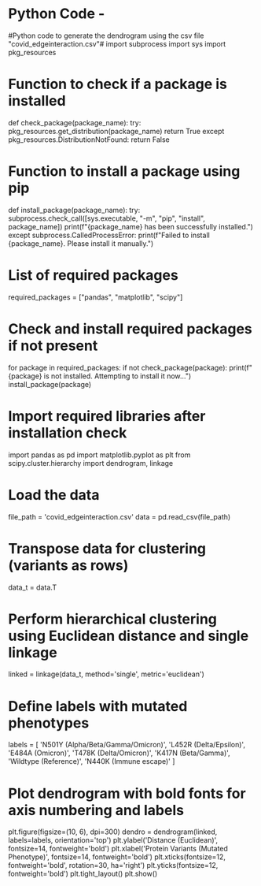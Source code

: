 # Python Code -

 #Python code to generate the dendrogram using the csv file "covid_edgeinteraction.csv"#
import subprocess
import sys
import pkg_resources

# Function to check if a package is installed
def check_package(package_name):
    try:
        pkg_resources.get_distribution(package_name)
        return True
    except pkg_resources.DistributionNotFound:
        return False

# Function to install a package using pip
def install_package(package_name):
    try:
        subprocess.check_call([sys.executable, "-m", "pip", "install", package_name])
        print(f"{package_name} has been successfully installed.")
    except subprocess.CalledProcessError:
        print(f"Failed to install {package_name}. Please install it manually.")

# List of required packages
required_packages = ["pandas", "matplotlib", "scipy"]

# Check and install required packages if not present
for package in required_packages:
    if not check_package(package):
        print(f"{package} is not installed. Attempting to install it now...")
        install_package(package)

# Import required libraries after installation check
import pandas as pd
import matplotlib.pyplot as plt
from scipy.cluster.hierarchy import dendrogram, linkage

# Load the data
file_path = 'covid_edgeinteraction.csv'
data = pd.read_csv(file_path)

# Transpose data for clustering (variants as rows)
data_t = data.T

# Perform hierarchical clustering using Euclidean distance and single linkage
linked = linkage(data_t, method='single', metric='euclidean')

# Define labels with mutated phenotypes
labels = [
    'N501Y (Alpha/Beta/Gamma/Omicron)',
    'L452R (Delta/Epsilon)',
    'E484A (Omicron)',
    'T478K (Delta/Omicron)',
    'K417N (Beta/Gamma)',
    'Wildtype (Reference)',
    'N440K (Immune escape)'
]

# Plot dendrogram with bold fonts for axis numbering and labels
plt.figure(figsize=(10, 6), dpi=300)
dendro = dendrogram(linked, labels=labels, orientation='top')
plt.ylabel('Distance (Euclidean)', fontsize=14, fontweight='bold')
plt.xlabel('Protein Variants (Mutated Phenotype)', fontsize=14, fontweight='bold')
plt.xticks(fontsize=12, fontweight='bold', rotation=30, ha='right')
plt.yticks(fontsize=12, fontweight='bold')
plt.tight_layout()
plt.show()

